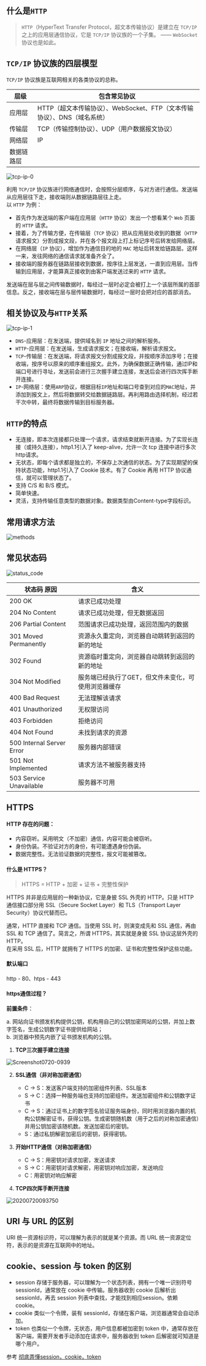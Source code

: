 ## 什么是`HTTP`
   > `HTTP`（HyperText Transfer Protocol，超文本传输协议）是建立在 `TCP/IP` 之上的应用层通信协议，它是 `TCP/IP` 协议族的一个子集。 —— `WebSocket` 协议也是如此。

## `TCP/IP` 协议族的四层模型      
   `TCP/IP` 协议族是互联网相关的各类协议的总称。     

   | 层级 | 包含常见协议
   |--------|--------
   | 应用层 | HTTP（超文本传输协议）、WebSocket、FTP（文本传输协议）、DNS（域名系统）
   | 传输层 | TCP（传输控制协议）、UDP（用户数据报文协议）
   | 网络层 | IP
   | 数据链路层 |

   ![tcp-ip-0](https://raw.githubusercontent.com/jerryzhangjie/image-database/master/picgo/tcp-ip-0.jpg)

   利用 `TCP/IP` 协议族进行网络通信时，会按照分层顺序，与对方进行通信。发送端从应用层往下走，接收端则从数据链路层往上走。        
   以 `HTTP` 为例：
   * 首先作为发送端的客户端在应用层（`HTTP` 协议）发出一个想看某个 `Web` 页面的 `HTTP` 请求。
   * 接着，为了传输方便，在传输层（`TCP` 协议）把从应用层处收到的数据（`HTTP` 请求报文）分割成报文段，并在各个报文段上打上标记序号后转发给网络层。
   * 在网络层（`IP` 协议），增加作为通信目的地的 `MAC` 地址后转发给链路层。这样一来，发往网络的通信请求就准备齐全了。
   * 接收端的服务器在链路层接收到数据，按序往上层发送，一直到应用层。当传输到应用层，才能算真正接收到由客户端发送过来的 `HTTP` 请求。

   发送端在层与层之间传输数据时，每经过一层时必定会被打上一个该层所属的首部信息。反之，接收端在层与层传输数据时，每经过一层时会把对应的首部消去。

## 相关协议及与`HTTP`关系

   ![tcp-ip-1](https://raw.githubusercontent.com/jerryzhangjie/image-database/master/picgo/tcp-ip-1.jpg)

   * `DNS`-应用层：在发送端，提供域名到 `IP` 地址之间的解析服务。
   * `HTTP`-应用层：在发送端，生成请求报文；在接收端，解析请求报文。
   * `TCP`-传输层：在发送端，将请求报文分割成报文段，并按顺序添加序号；在接收端，按序号以原来的顺序重组报文。此外，为确保数据正确传输，通过IP和端口号进行寻址，发送前会进行三次握手建立连接，发送后会进行四次挥手断开连接。
   * `IP`-网络层：使用`ARP`协议，根据目标`IP`地址和端口号查到对应的`MAC`地址，并添加到报文上，然后将数据转交给数据链路层。再利用路由选择机制，经过若干次中转，最终将数据传输到目标服务器。


## `HTTP`的特点
   * 无连接，即本次连接都只处理一个请求，请求结束就断开连接。为了实现长连接（或持久连接），http1.1引入了 keep-alive，允许一次 tcp 连接中进行多次http请求。
   * 无状态，即每个请求都是独立的，不保存上次通信的状态。为了实现期望的保持状态功能，http1.1引入了 Cookie 技术。有了 Cookie 再用 HTTP 协议通信，就可以管理状态了。
   * 支持 C/S 和 B/S 模式。
   * 简单快速。
   * 灵活，支持传输任意类型的数据对象。数据类型由Content-type字段标识。

## 常用请求方法

   ![methods](https://raw.githubusercontent.com/jerryzhangjie/image-database/master/picgo/methods.jpg)

## 常见状态码

   ![status_code](https://raw.githubusercontent.com/jerryzhangjie/image-database/master/picgo/status_code.jpg)

   |状态码 原因|含义
   |--------|--------
   | 200 OK | 请求已成功处理
   | 204 No Content | 请求已成功处理，但无数据返回
   | 206 Partial Content | 范围请求已成功处理，返回范围内的数据
   | 301 Moved Permanently | 资源永久重定向，浏览器自动跳转到返回的新的地址
   | 302 Found | 资源临时重定向，浏览器自动跳转到返回的新的地址
   | 304 Not Modified | 服务端已经执行了GET，但文件未变化，可使用浏览器缓存
   | 400 Bad Request | 无法理解该请求
   | 401 Unauthorized | 无权限访问
   | 403 Forbidden | 拒绝访问
   | 404 Not Found | 未找到请求的资源
   | 500 Internal Server Error | 服务器内部错误
   | 501 Not Implemented | 请求方法不被服务器支持
   | 503 Service Unavailable | 服务器不可用

## HTTPS

#### HTTP 存在的问题：    

   * 内容窃听。采用明文（不加密）通信，内容可能会被窃听。
   * 身份伪装。不验证对方的身份，有可能遭遇身份伪装。
   * 数据完整性。无法验证数据的完整性，报文可能被篡改。

#### 什么是 HTTPS？

   > HTTPS = HTTP + 加密 + 证书 + 完整性保护

   HTTPS 并非是应用层的一种新协议，它是身披 SSL 外壳的 HTTP。只是 HTTP 通信接口部分用 SSL（Secure Socket Layer）和 TLS（Transport Layer Security）协议代替而已。      

   通常，HTTP 直接和 TCP 通信。当使用 SSL 时，则演变成先和 SSL 通信，再由 SSL 和 TCP 通信了。简言之，所谓 HTTPS，其实就是身披 SSL 协议这层外壳的 HTTP。     
   在采用 SSL 后，HTTP 就拥有了 HTTPS 的加密、证书和完整性保护这些功能。

#### 默认端口

http - 80、htps - 443

#### https通信过程？

**前置条件**：      

a. 网站向证书颁发机构提供公钥，机构用自己的公钥加密网站的公钥，并加上数字签名，生成公钥数字证书提供给网站；     
b. 浏览器中预先内嵌了证书颁发机构的公钥。

1. **TCP三次握手建立连接**     

![Screenshot0720-0939](https://raw.githubusercontent.com/jerryzhangjie/image-database/master/picgo/Screenshot0720-0939.jpg)

2. **SSL通信（非对称加密通信）**     
   * C -> S：发送客户端支持的加密组件列表、SSL版本
   * S -> C：选择一种服务端也支持的加密组件。发送加密组件和公钥数字证书
   * C -> S：通过证书上的数字签名验证服务端身份，同时用浏览器内置的机构公钥解密证书，获得公钥。生成密钥随机数（用于之后的对称加密通信）并用公钥加密该随机数。发送加密后的密钥。
   * S：通过私钥解密加密后的密钥，获得密钥。

3. **开始HTTP通信（对称加密通信）**     
   * C -> S：用密钥对请求加密，发送请求
   * S -> C：用密钥对请求解密，用密钥对响应加密，发送响应
   * C：用密钥对响应解密

4. **TCP四次挥手断开连接**

![20200720093750](https://raw.githubusercontent.com/jerryzhangjie/image-database/master/picgo/20200720093750.jpg)

## URI 与 URL 的区别

   URI 统一资源标识符，可以理解为表示的就是某个资源。而 URL 统一资源定位符，表示的是资源在互联网中的地址。

## cookie、session 与 token 的区别

   * session 存储于服务器，可以理解为一个状态列表，拥有一个唯一识别符号 sessionId，通常放在 cookie 中传输。服务器收到 cookie 后解析出 sessionId，再去 session 列表中查找，才能找到相应session。依赖cookie。
   * cookie 类似一个令牌，装有 sessionId，存储在客户端，浏览器通常会自动添加。
   * token 也类似一个令牌，无状态，用户信息都被加密到 token 中，通常存放在客户端，需要开发者手动添加在请求中，服务器收到 token 后解密就可知道是哪个用户。

   参考 [彻底弄懂session，cookie，token](https://segmentfault.com/a/1190000017831088)
